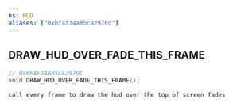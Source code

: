```yaml
---
ns: HUD
aliases: ["0xbf4f34a85ca2970c"]
---
```

## DRAW_HUD_OVER_FADE_THIS_FRAME

```c
// 0xBF4F34A85CA2970C
void DRAW_HUD_OVER_FADE_THIS_FRAME();
```

```
call every frame to draw the hud over the top of screen fades
```
